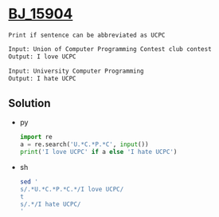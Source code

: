 # [BJ_15904](https://acmicpc.net/problem/15904)

```en
Print if sentence can be abbreviated as UCPC
```

```txt
Input: Union of Computer Programming Contest club contest
Output: I love UCPC

Input: University Computer Programming
Output: I hate UCPC
```

## Solution

* py

  ```py
  import re
  a = re.search('U.*C.*P.*C', input())
  print('I love UCPC' if a else 'I hate UCPC')
  ```

* sh

  ```sh
  sed '
  s/.*U.*C.*P.*C.*/I love UCPC/
  t
  s/.*/I hate UCPC/
  '
  ```
